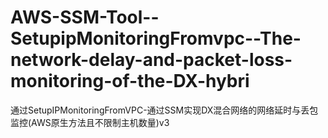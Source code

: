 # AWS-SSM-Tool--SetupipMonitoringFromvpc--The-network-delay-and-packet-loss-monitoring-of-the-DX-hybri
通过SetupIPMonitoringFromVPC-通过SSM实现DX混合网络的网络延时与丢包监控(AWS原生方法且不限制主机数量)v3
